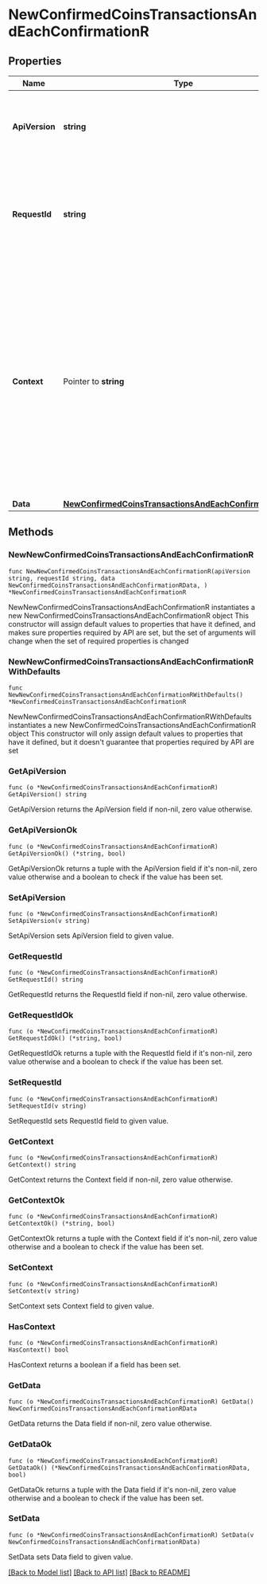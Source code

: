 # NewConfirmedCoinsTransactionsAndEachConfirmationR

## Properties

Name | Type | Description | Notes
------------ | ------------- | ------------- | -------------
**ApiVersion** | **string** | Specifies the version of the API that incorporates this endpoint. | 
**RequestId** | **string** | Defines the ID of the request. The &#x60;requestId&#x60; is generated by Crypto APIs and it&#39;s unique for every request. | 
**Context** | Pointer to **string** | In batch situations the user can use the context to correlate responses with requests. This property is present regardless of whether the response was successful or returned as an error. &#x60;context&#x60; is specified by the user. | [optional] 
**Data** | [**NewConfirmedCoinsTransactionsAndEachConfirmationRData**](NewConfirmedCoinsTransactionsAndEachConfirmationRData.md) |  | 

## Methods

### NewNewConfirmedCoinsTransactionsAndEachConfirmationR

`func NewNewConfirmedCoinsTransactionsAndEachConfirmationR(apiVersion string, requestId string, data NewConfirmedCoinsTransactionsAndEachConfirmationRData, ) *NewConfirmedCoinsTransactionsAndEachConfirmationR`

NewNewConfirmedCoinsTransactionsAndEachConfirmationR instantiates a new NewConfirmedCoinsTransactionsAndEachConfirmationR object
This constructor will assign default values to properties that have it defined,
and makes sure properties required by API are set, but the set of arguments
will change when the set of required properties is changed

### NewNewConfirmedCoinsTransactionsAndEachConfirmationRWithDefaults

`func NewNewConfirmedCoinsTransactionsAndEachConfirmationRWithDefaults() *NewConfirmedCoinsTransactionsAndEachConfirmationR`

NewNewConfirmedCoinsTransactionsAndEachConfirmationRWithDefaults instantiates a new NewConfirmedCoinsTransactionsAndEachConfirmationR object
This constructor will only assign default values to properties that have it defined,
but it doesn't guarantee that properties required by API are set

### GetApiVersion

`func (o *NewConfirmedCoinsTransactionsAndEachConfirmationR) GetApiVersion() string`

GetApiVersion returns the ApiVersion field if non-nil, zero value otherwise.

### GetApiVersionOk

`func (o *NewConfirmedCoinsTransactionsAndEachConfirmationR) GetApiVersionOk() (*string, bool)`

GetApiVersionOk returns a tuple with the ApiVersion field if it's non-nil, zero value otherwise
and a boolean to check if the value has been set.

### SetApiVersion

`func (o *NewConfirmedCoinsTransactionsAndEachConfirmationR) SetApiVersion(v string)`

SetApiVersion sets ApiVersion field to given value.


### GetRequestId

`func (o *NewConfirmedCoinsTransactionsAndEachConfirmationR) GetRequestId() string`

GetRequestId returns the RequestId field if non-nil, zero value otherwise.

### GetRequestIdOk

`func (o *NewConfirmedCoinsTransactionsAndEachConfirmationR) GetRequestIdOk() (*string, bool)`

GetRequestIdOk returns a tuple with the RequestId field if it's non-nil, zero value otherwise
and a boolean to check if the value has been set.

### SetRequestId

`func (o *NewConfirmedCoinsTransactionsAndEachConfirmationR) SetRequestId(v string)`

SetRequestId sets RequestId field to given value.


### GetContext

`func (o *NewConfirmedCoinsTransactionsAndEachConfirmationR) GetContext() string`

GetContext returns the Context field if non-nil, zero value otherwise.

### GetContextOk

`func (o *NewConfirmedCoinsTransactionsAndEachConfirmationR) GetContextOk() (*string, bool)`

GetContextOk returns a tuple with the Context field if it's non-nil, zero value otherwise
and a boolean to check if the value has been set.

### SetContext

`func (o *NewConfirmedCoinsTransactionsAndEachConfirmationR) SetContext(v string)`

SetContext sets Context field to given value.

### HasContext

`func (o *NewConfirmedCoinsTransactionsAndEachConfirmationR) HasContext() bool`

HasContext returns a boolean if a field has been set.

### GetData

`func (o *NewConfirmedCoinsTransactionsAndEachConfirmationR) GetData() NewConfirmedCoinsTransactionsAndEachConfirmationRData`

GetData returns the Data field if non-nil, zero value otherwise.

### GetDataOk

`func (o *NewConfirmedCoinsTransactionsAndEachConfirmationR) GetDataOk() (*NewConfirmedCoinsTransactionsAndEachConfirmationRData, bool)`

GetDataOk returns a tuple with the Data field if it's non-nil, zero value otherwise
and a boolean to check if the value has been set.

### SetData

`func (o *NewConfirmedCoinsTransactionsAndEachConfirmationR) SetData(v NewConfirmedCoinsTransactionsAndEachConfirmationRData)`

SetData sets Data field to given value.



[[Back to Model list]](../README.md#documentation-for-models) [[Back to API list]](../README.md#documentation-for-api-endpoints) [[Back to README]](../README.md)


